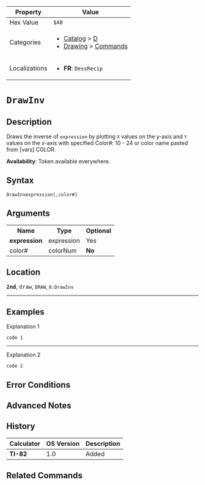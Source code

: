 | Property      | Value |
|---------------|-------|
| Hex Value     | `$A8`|
| Categories    | <ul><li>[Catalog](<../categories/Catalog.md>) > [D](<../categories/Catalog.md#D>)</li><li>[Drawing](<../categories/Drawing.md>) > [Commands](<../categories/Drawing.md#Commands>)</li></ul> |
| Localizations | <ul><li><b>FR</b>: `DessRecip `</li></ul> |

# `DrawInv `

## Description
Draws the inverse of `expression` by plotting `X` values on the y-axis and `Y` values on the x-axis with specified
Color#: 10 - 24 or color name pasted from [vars] COLOR.


<b>Availability</b>: Token available everywhere.

## Syntax
`DrawInvexpression[,color#]`

## Arguments
<table>
<tr><th>Name</th><th>Type</th><th>Optional</th></tr>

<tr><td><b>expression</b></td><td>expression</td><td>Yes</td></tr>

<tr><td>color#</td><td>colorNum</td><td><b>No</b></td></tr>

</table>

## Location
<tt><kbd><b>2nd</b></kbd></tt>, <kbd>draw</kbd>, `DRAW`, `8:DrawInv`
<hr>

## Examples

Explanation 1
```ti-basic
code 1
```
---
Explanation 2
```ti-basic
code 2
```

## Error Conditions


## Advanced Notes


## History
| Calculator | OS Version | Description |
|------------|------------|-------------|
| <b>TI-82</b> | 1.0 | Added |

## Related Commands

